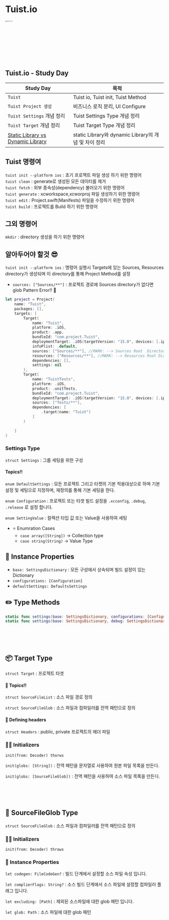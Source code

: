 # Tuist.io

<img width="500" height="500" src="https://user-images.githubusercontent.com/23008224/211808819-f9776dbf-bb29-4cdb-b180-3983765aab03.png" alt="github-icon" style="zoom:25%;"/>


## Tuist.io - Study Day

| Study Day  | 목적                                                       |
| --------------- | ---------------------------------------------------------- |
| `Tuist`     | Tuist io, Tuist init, Tuist Method                                    |
| `Tuist Project 생성` | 비즈니스 로직 분리, UI Configure                           |
| `Tuist Settings` 개념 정리| Tuist Settings Type 개념 정리|
| `Tuist Target` 개념 정리| Tuist Target Type 개념 정리|
| [Static Library vs Dynamic Library](https://github.com/Do-hyun-Kim/Tuist.io-Study/blob/main/Library%20%EA%B0%9C%EB%85%90%20%EC%A0%95%EB%A6%AC/Library_%EA%B0%9C%EB%85%90%EC%A0%95%EB%A6%AC.md) | static Library와 dynamic Library의 개념 및 차이 정리|




## Tuist 명령여
`tuist init --platform ios` : 초기 프로젝트 파일 생성 하기 위한 명령어 <br>
`tuist clean` : generate로 생성된 모든 데이터를 제거 <br>
`tuist fetch` : 외부 종속성(dependency) 불러오기 위한 명령어 <br>
`tuist generate` : xcworkspace,xcworproj 파일 생성하기 위한 명령어 <br>
`tuist edit` : Project.swift(Manifests) 파일을 수정하기 위한 명령어 <br>
`tuist build` : 프로젝트를 Build 하기 위한 명령어 <br>

## 그외 명령어
`mkdir` : directory 생성을 하기 위한 명령어

## 알아두어야 할것 😎
`tuist init --platform ios` : 명령어 실행시 Targets에 있는 Sources, Resources directory가 생성되며 이 directory를 통해 Project Method를 설정
- `sources: ["Sources/**"]` : 프로젝트 경로에 Sources directory가 없다면 glob Pattern Error!! 👾




```swift
let project = Project(
    name: "Tuist",
    packages: [],
    targets: [
        Target(
            name: "Tuist",
            platform: .iOS,
            product: .app,
            bundleId: "com.project.Tuist",
            deploymentTarget: .iOS(targetVersion: "15.0", devices: [.iphone,.ipad]),
            infoPlist: .default,
            sources: ["Sources/**"], //MARK: --> Sources Root  Directory Settings 
            resources: ["Resources/**"], //MARK: --> Resources Root Directory Settings
            dependencies: [],
            settings: nil
        ),
        Target(
            name: "TuistTests",
            platform: .iOS,
            product: .unitTests,
            bundleId: "com.project.Tuist",
            deploymentTarget: .iOS(targetVersion: "15.0", devices: [.iphone, .ipad]),
            sources: ["Tests/**"],
            dependencies: [
                .target(name: "Tuist")
            ]
        )
    
    ]
)
```



### Settings Type

`struct Settings` : 그룹 세팅을 위한 구성

#### Topics!!

`enum DefaultSettings` : 모든 프로젝트 그리고 타켓의 기본 적용대상으로 하며 기본 설정 및 세팅으로 지정하며, 재정의를 통해 기본 세팅을 한다.

`enum Configuration` : 프로젝트 또는 타겟 빌드 설정을 `.xcconfig`, `.debug`, `.release` 로 설정 합니다.

`enum SettingValue` :  컬렉션 타입 값 또는 Value을 사용하여 세팅

- ⭐️ Enumration Cases
  - `case array([String])` -> Collection type
  - `case string(String)` -> Value Type

        
## 🎨 Instance Properties 

- `base: SettingsDictionary` : 모든 구성에서 상속되며 빌드 설정이 있는 Dictionary
- `configurations: [Configuration]`
- `defaultSettings: DefaultsSettings`


## ✏️ Type Methods



```swift
static func settings(base: SettingsDictionary, configurations: [Configuration], defaultSettings: DefaultsSettings) -> Settings
static func settings(base: SettingsDictionary, debug: SettingsDictionary, release: SettingsDictionary, defaultSettings: DefaultsSettings) -> Settings
```




<br>
<br>
<br>

## 📦 Target Type

`struct Target` : 프로젝트 타겟


#### 🤩 Topics!!

`struct SourceFileList` : 소스 파일 경로 정의

`struct SourceFileGlob` : 소스 파일과 컴파일러를 전역 패턴으로 정의



#### 🫡 Defining headers

`struct Headers` : public, private 프로젝트의 헤더 파일



### 🧑‍💻 Initializers

`init(from: Decoder) thorws`

`init(globs: [String])` : 전역 패턴을 문자열로 사용하여 원본 파일 목록을 만든다.

`init(globs: [SourceFileGlob])` : 전역 패턴을 사용하여 소스 파일 목록을 만든다.


<br>
<br>
<br>

## 📃 SourceFileGlob Type

`struct SourceFileGlob` : 소스 파일과 컴파일러를 전역 패턴으로 정의



### 🧑‍💻 Initializers

`init(from: Decoder) throws`





### 🧐 Instance Properties

`let codegen: FileCodeGen?` : 빌드 단계에서 설정할 소스 파일 속성 입니다.

`let complierFlags: String?` : 소스 빌드 단계에서 소스 파일에 설정할 컴파일러 플래그 입니다. 

`let excluding: [Path]` : 제외된 소스파일에 대한 glob 패턴 입니다.

`let glob: Path` : 소스 파일에 대한 glob 패턴



